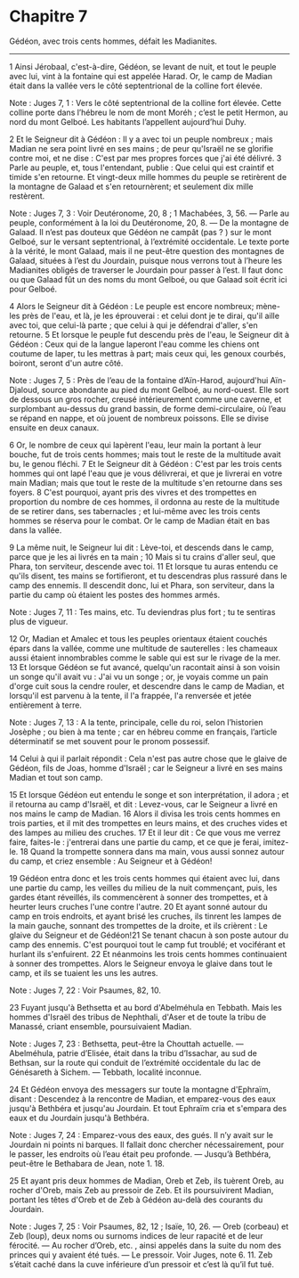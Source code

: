 # Chapitre 7

Gédéon, avec trois cents hommes, défait les Madianites.

***

1 Ainsi Jérobaal, c'est-à-dire, Gédéon, se levant de nuit, et tout le peuple avec lui, vint à la fontaine qui est appelée Harad. Or, le camp de Madian était dans la vallée vers le côté septentrional de la colline fort élevée.

<span class="bible-note">Note : </span> Juges 7, 1 : Vers le côté septentrional de la colline fort élevée. Cette colline porte dans l’hébreu le nom de mont Moréh ; c’est le petit Hermon, au nord du mont Gelboé. Les habitants l’appellent aujourd’hui Duhy.


2 Et le Seigneur dit à Gédéon : Il y a avec toi un peuple nombreux ; mais Madian ne sera point livré en ses mains ; de peur qu'Israël ne se glorifie contre moi, et ne dise : C'est par mes propres forces que j'ai été délivré. 3 Parle au peuple, et, tous l'entendant, publie : Que celui qui est craintif et timide s'en retourne. Et vingt-deux mille hommes du peuple se retirèrent de la montagne de Galaad et s'en retournèrent; et seulement dix mille restèrent.

<span class="bible-note">Note : </span> Juges 7, 3 : Voir Deutéronome, 20, 8 ; 1 Machabées, 3, 56. ― Parle au peuple, conformément à la loi du Deutéronome, 20, 8. ― De la montagne de Galaad. Il n’est pas douteux que Gédéon ne campât (pas ? ) sur le mont Gelboé, sur le versant septentrional, à l’extrémité occidentale. Le texte porte à la vérité, le mont Galaad, mais il ne peut-être question des montagnes de Galaad, situées à l’est du Jourdain, puisque nous verrons tout à l’heure les Madianites obligés de traverser le Jourdain pour passer à l’est. Il faut donc ou que Galaad fût un des noms du mont Gelboé, ou que Galaad soit écrit ici pour Gelboé.


4 Alors le Seigneur dit à Gédéon : Le peuple est encore nombreux; mène-les près de l'eau, et là, je les éprouverai : et celui dont je te dirai, qu'il aille avec toi, que celui-là parte ; que celui à qui je défendrai d'aller, s'en retourne. 5 Et lorsque le peuple fut descendu près de l'eau, le Seigneur dit à Gédéon : Ceux qui de la langue laperont l'eau comme les chiens ont coutume de laper, tu les mettras à part; mais ceux qui, les genoux courbés, boiront, seront d'un autre côté.

<span class="bible-note">Note : </span> Juges 7, 5 : Près de l’eau de la fontaine d’Aïn-Harod, aujourd'hui Aïn-Djaloud, source abondante au pied du mont Gelboé, au nord-ouest. Elle sort de dessous un gros rocher, creusé intérieurement comme une caverne, et surplombant au-dessus du grand bassin, de forme demi-circulaire, où l’eau se répand en nappe, et où jouent de nombreux poissons. Elle se divise ensuite en deux canaux.

6 Or, le nombre de ceux qui lapèrent l'eau, leur main la portant à leur bouche, fut de trois cents hommes; mais tout le reste de la multitude avait bu, le genou fléchi. 7 Et le Seigneur dit à Gédéon : C'est par les trois cents hommes qui ont lapé l'eau que je vous délivrerai, et que je livrerai en votre main Madian; mais que tout le reste de la multitude s'en retourne dans ses foyers. 8 C'est pourquoi, ayant pris des vivres et des trompettes en proportion du nombre de ces hommes, il ordonna au reste de la multitude de se retirer dans, ses tabernacles ; et lui-même avec les trois cents hommes se réserva pour le combat. Or le camp de Madian était en bas dans la vallée.


9 La même nuit, le Seigneur lui dit : Lève-toi, et descends dans le camp, parce que je les ai livrés en ta main ; 10 Mais si tu crains d'aller seul, que Phara, ton serviteur, descende avec toi. 11 Et lorsque tu auras entendu ce qu'ils disent, tes mains se fortifieront, et tu descendras plus rassuré dans le camp des ennemis. Il descendit donc, lui et Phara, son serviteur, dans la partie du camp où étaient les postes des hommes armés.

<span class="bible-note">Note : </span> Juges 7, 11 : Tes mains, etc. Tu deviendras plus fort ; tu te sentiras plus de vigueur.

12 Or, Madian et Amalec et tous les peuples orientaux étaient couchés épars dans la vallée, comme une multitude de sauterelles : les chameaux aussi étaient innombrables comme le sable qui est sur le rivage de la mer. 13 Et lorsque Gédéon se fut avancé, quelqu'un racontait ainsi à son voisin un songe qu'il avait vu : J'ai vu un songe ; or, je voyais comme un pain d'orge cuit sous la cendre rouler, et descendre dans le camp de Madian, et lorsqu'il est parvenu à la tente, il l'a frappée, l'a renversée et jetée entièrement à terre.

<span class="bible-note">Note : </span> Juges 7, 13 : A la tente, principale, celle du roi, selon l’historien Josèphe ; ou bien à ma tente ; car en hébreu comme en français, l’article déterminatif se met souvent pour le pronom possessif.

14 Celui à qui il parlait répondit : Cela n'est pas autre chose que le glaive de Gédéon, fils de Joas, homme d'Israël ; car le Seigneur a livré en ses mains Madian et tout son camp.


15 Et lorsque Gédéon eut entendu le songe et son interprétation, il adora ; et il retourna au camp d'Israël, et dit : Levez-vous, car le Seigneur a livré en nos mains le camp de Madian. 16 Alors il divisa les trois cents hommes en trois parties, et il mit des trompettes en leurs mains, et des cruches vides et des lampes au milieu des cruches. 17 Et il leur dit : Ce que vous me verrez faire, faites-le : j'entrerai dans une partie du camp, et ce que je ferai, imitez-le. 18 Quand la trompette sonnera dans ma main, vous aussi sonnez autour du camp, et criez ensemble : Au Seigneur et à Gédéon!


19 Gédéon entra donc et les trois cents hommes qui étaient avec lui, dans une partie du camp, les veilles du milieu de la nuit commençant, puis, les gardes étant réveillés, ils commencèrent à sonner des trompettes, et à heurter leurs cruches l'une contre l'autre. 20 Et ayant sonné autour du camp en trois endroits, et ayant brisé les cruches, ils tinrent les lampes de la main gauche, sonnant des trompettes de la droite, et ils crièrent : Le glaive du Seigneur et de Gédéon!21 Se tenant chacun à son poste autour du camp des ennemis. C'est pourquoi tout le camp fut troublé; et vociférant et hurlant ils s'enfuirent. 22 Et néanmoins les trois cents hommes continuaient à sonner des trompettes. Alors le Seigneur envoya le glaive dans tout le camp, et ils se tuaient les uns les autres.

<span class="bible-note">Note : </span> Juges 7, 22 : Voir Psaumes, 82, 10.


23 Fuyant jusqu'à Bethsetta et au bord d'Abelméhula en Tebbath. Mais les hommes d'Israël des tribus de Nephthali, d'Aser et de toute la tribu de Manassé, criant ensemble, poursuivaient Madian.

<span class="bible-note">Note : </span> Juges 7, 23 : Bethsetta, peut-être la Chouttah actuelle. ― Abelméhula, patrie d’Elisée, était dans la tribu d’Issachar, au sud de Bethsan, sur la route qui conduit de l’extrémité occidentale du lac de Génésareth à Sichem. ― Tebbath, localité inconnue.


24 Et Gédéon envoya des messagers sur toute la montagne d'Ephraïm, disant : Descendez à la rencontre de Madian, et emparez-vous des eaux jusqu'à Bethbéra et jusqu'au Jourdain. Et tout Ephraïm cria et s'empara des eaux et du Jourdain jusqu'à Bethbéra.

<span class="bible-note">Note : </span> Juges 7, 24 : Emparez-vous des eaux, des gués. Il n’y avait sur le Jourdain ni points ni barques. Il fallait donc chercher nécessairement, pour le passer, les endroits où l’eau était peu profonde. ― Jusqu’à Bethbéra, peut-être le Bethabara de Jean, note 1. 18.

25 Et ayant pris deux hommes de Madian, Oreb et Zeb, ils tuèrent Oreb, au rocher d'Oreb, mais Zeb au pressoir de Zeb. Et ils poursuivirent Madian, portant les têtes d'Oreb et de Zeb à Gédéon au-delà des courants du Jourdain.

<span class="bible-note">Note : </span> Juges 7, 25 : Voir Psaumes, 82, 12 ; Isaïe, 10, 26. ― Oreb (corbeau) et Zeb (loup), deux noms ou surnoms indices de leur rapacité et de leur férocité. ― Au rocher d’Oreb, etc. , ainsi appelés dans la suite du nom des princes qui y avaient été tués. ― Le pressoir. Voir Juges, note 6. 11. Zeb s’était caché dans la cuve inférieure d’un pressoir et c’est là qu’il fut tué.

